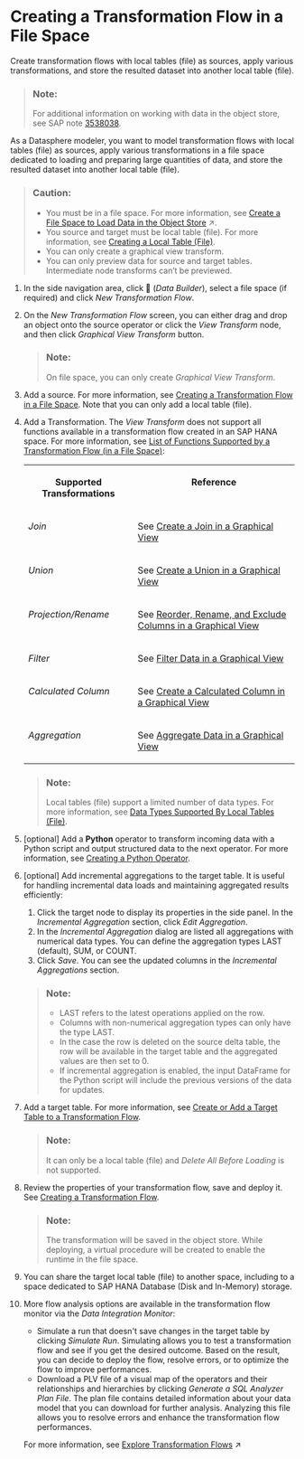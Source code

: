 <!-- loiob917baf0431343bea8381fa37e12eeb8 -->

<link rel="stylesheet" type="text/css" href="../css/sap-icons.css"/>

# Creating a Transformation Flow in a File Space

Create transformation flows with local tables \(file\) as sources, apply various transformations, and store the resulted dataset into another local table \(file\).

> ### Note:  
> For additional information on working with data in the object store, see SAP note [3538038](https://me.sap.com/notes/3538038).

As a Datasphere modeler, you want to model transformation flows with local tables \(file\) as sources, apply various transformations in a file space dedicated to loading and preparing large quantities of data, and store the resulted dataset into another local table \(file\).

> ### Caution:  
> -   You must be in a file space. For more information, see [Create a File Space to Load Data in the Object Store](https://help.sap.com/viewer/935116dd7c324355803d4b85809cec97/DEV_CURRENT/en-US/947444683e524cfd9169d7671b72ba0c.html "Create a file space and allocate compute resources to it. File spaces are intended for loading and preparing large quantities of data in an inexpensive inbound staging area and are stored in the SAP Datasphere object store.") :arrow_upper_right:.
> -   You source and target must be local table \(file\). For more information, see [Creating a Local Table \(File\)](creating-a-local-table-file-d21881b.md).
> -   You can only create a graphical view transform.
> -   You can only preview data for source and target tables. Intermediate node transforms can’t be previewed.

1.  In the side navigation area, click <span class="FPA-icons-V3"></span> \(*Data Builder*\), select a file space \(if required\) and click *New Transformation Flow*.
2.  On the *New Transformation Flow* screen, you can either drag and drop an object onto the source operator or click the *View Transform* node, and then click *Graphical View Transform* button.

    > ### Note:  
    > On file space, you can only create *Graphical View Transform*.

3.  Add a source. For more information, see [Creating a Transformation Flow in a File Space](creating-a-transformation-flow-in-a-file-space-b917baf.md). Note that you can only add a local table \(file\).
4.  Add a Transformation. The *View Transform* does not support all functions available in a transformation flow created in an SAP HANA space. For more information, see [List of Functions Supported by a Transformation Flow \(in a File Space\)](list-of-functions-supported-by-a-transformation-flow-in-a-file-s-37e737f.md):


    <table>
    <tr>
    <th valign="top">

    Supported Transformations
    
    </th>
    <th valign="top">

    Reference
    
    </th>
    </tr>
    <tr>
    <td valign="top">
    
    *Join*
    
    </td>
    <td valign="top">
    
    See [Create a Join in a Graphical View](../create-a-join-in-a-graphical-view-947d6d8.md)
    
    </td>
    </tr>
    <tr>
    <td valign="top">
    
    *Union*
    
    </td>
    <td valign="top">
    
    See [Create a Union in a Graphical View](../create-a-union-in-a-graphical-view-5c3d354.md)
    
    </td>
    </tr>
    <tr>
    <td valign="top">
    
    *Projection/Rename*
    
    </td>
    <td valign="top">
    
    See [Reorder, Rename, and Exclude Columns in a Graphical View](../reorder-rename-and-exclude-columns-in-a-graphical-view-b846d0d.md)
    
    </td>
    </tr>
    <tr>
    <td valign="top">
    
    *Filter*
    
    </td>
    <td valign="top">
    
    See [Filter Data in a Graphical View](../filter-data-in-a-graphical-view-6f6fa18.md)
    
    </td>
    </tr>
    <tr>
    <td valign="top">
    
    *Calculated Column*
    
    </td>
    <td valign="top">
    
    See [Create a Calculated Column in a Graphical View](../create-a-calculated-column-in-a-graphical-view-3897f48.md)
    
    </td>
    </tr>
    <tr>
    <td valign="top">
    
    *Aggregation*
    
    </td>
    <td valign="top">
    
    See [Aggregate Data in a Graphical View](../aggregate-data-in-a-graphical-view-7733250.md)
    
    </td>
    </tr>
    </table>
    
    > ### Note:  
    > Local tables \(file\) support a limited number of data types. For more information, see [Data Types Supported By Local Tables \(File\)](data-types-supported-by-local-tables-file-2f39104.md).

5.  \[optional\] Add a **Python** operator to transform incoming data with a Python script and output structured data to the next operator. For more information, see [Creating a Python Operator](creating-a-python-operator-a747acf.md).
6.  \[optional\] Add incremental aggregations to the target table. It is useful for handling incremental data loads and maintaining aggregated results efficiently:

    1.  Click the target node to display its properties in the side panel. In the *Incremental Aggregation* section, click *Edit Aggregation*.
    2.  In the *Incremental Aggregation* dialog are listed all aggregations with numerical data types. You can define the aggregation types LAST \(default\), SUM, or COUNT.
    3.  Click *Save*. You can see the updated columns in the *Incremental Aggregations* section.

    > ### Note:  
    > -   LAST refers to the latest operations applied on the row.
    > -   Columns with non-numerical aggregation types can only have the type LAST.
    > -   In the case the row is deleted on the source delta table, the row will be available in the target table and the aggregated values are then set to 0.
    > -   If incremental aggregation is enabled, the input DataFrame for the Python script will include the previous versions of the data for updates.

7.  Add a target table. For more information, see [Create or Add a Target Table to a Transformation Flow](../create-or-add-a-target-table-to-a-transformation-flow-0950746.md).

    > ### Note:  
    > It can only be a local table \(file\) and *Delete All Before Loading* is not supported.

8.  Review the properties of your transformation flow, save and deploy it. See [Creating a Transformation Flow](../creating-a-transformation-flow-f7161e6.md).

    > ### Note:  
    > The transformation will be saved in the object store. While deploying, a virtual procedure will be created to enable the runtime in the file space.

9.  You can share the target local table \(file\) to another space, including to a space dedicated to SAP HANA Database \(Disk and In-Memory\) storage.
10. More flow analysis options are available in the transformation flow monitor via the *Data Integration Monitor*:

    -   Simulate a run that doesn't save changes in the target table by clicking *Simulate Run*. Simulating allows you to test a transformation flow and see if you get the desired outcome. Based on the result, you can decide to deploy the flow, resolve errors, or to optimize the flow to improve performances.
    -   Download a PLV file of a visual map of the operators and their relationships and hierarchies by clicking *Generate a SQL Analyzer Plan File*. The plan file contains detailed information about your data model that you can download for further analysis. Analyzing this file allows you to resolve errors and enhance the transformation flow performances.

    For more information, see [Explore Transformation Flows](https://help.sap.com/viewer/9f36ca35bc6145e4acdef6b4d852d560/DEV_CURRENT/en-US/7588192bf4cd4e3db43704239ba4d366.html "Use Run with Settings to explore graphical or SQL views and the entities they consume in a transformation flow.") :arrow_upper_right:


